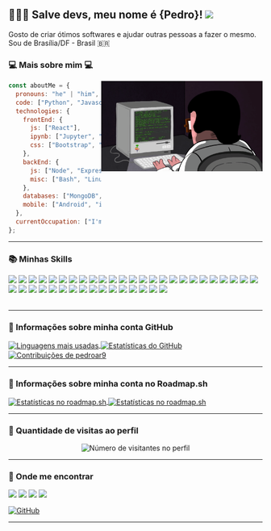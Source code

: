 <!--
**pedroar9/pedroar9** is a ✨ _special_ ✨ repository because its `README.md` (this file) appears on your GitHub profile.
-->

## 👨🏻‍💻 Salve devs, meu nome é {Pedro}! <img src="https://raw.githubusercontent.com/iampavangandhi/iampavangandhi/master/gifs/Hi.gif" width="30px">

Gosto de criar ótimos softwares e ajudar outras pessoas a fazer o mesmo. <br>
Sou de Brasília/DF - Brasil 🇧🇷

### 💻 Mais sobre mim 💻

<img align="right" width="320" src="programming.gif"/>

```javascript
const aboutMe = {
  pronouns: "he" | "him",
  code: ["Python", "Javascript"],
  technologies: {
    frontEnd: {
      js: ["React"],
      ipynb: ["Jupyter", "Pandas"],
      css: ["Bootstrap", "Material Design", "HTML5", "CSS3"],
    },
    backEnd: {
      js: ["Node", "Express"],
      misc: ["Bash", "Linux", "Analytics"],
    },
    databases: ["MongoDB", "MySQL", "Hive", "DBeaver"],
    mobile: ["Android", "iOS"],
  },
  currentOccupation: ["I'm working in a public bank"],
};

```

---

### 📚 Minhas Skills

<!--
https://github.com/alexandresanlim/Badges4-README.md-Profile?tab=readme-ov-file
https://simpleicons.org
-->


<div>
   <img src="https://img.shields.io/badge/Linux-FCC624?style=for-the-badge&logo=linux&logoColor=black" />
   <img src="https://img.shields.io/badge/Debian-a80030?style=for-the-badge&logo=debian&logoColor=white" />
   <img src="https://img.shields.io/badge/Tucunaré-556472?style=for-the-badge&logo=fishshell&logoColor=yellow"/>
   <img src="https://img.shields.io/badge/bash-4EA94B?style=for-the-badge&logo=educative&logoColor=black" />
   <img src="https://img.shields.io/badge/ubuntu-E95420?style=for-the-badge&logo=ubuntu&logoColor=white" />
   <img src="https://img.shields.io/badge/Mint-87cf3E?style=for-the-badge&logo=linuxmint&logoColor=darkgreen" />
   <img src="https://img.shields.io/badge/centos-262577?style=for-the-badge&logo=centos&logoColor=white" />
     
   <img src="https://img.shields.io/badge/htop-009020?style=for-the-badge&logo=htop&logoColor=white" />
   <img src="https://img.shields.io/badge/Python-4584b6?style=for-the-badge&logo=python&logoColor=FFDE57"/>
   <img src="https://img.shields.io/badge/JavaScript-323330?style=for-the-badge&logo=javascript&logoColor=F7DF1E" />
   <img src="https://img.shields.io/badge/apache hadoop-66CCFF?style=for-the-badge&logo=apache hadoop&logoColor=black"/>
   <img src="https://img.shields.io/badge/postgresql-4169e1?style=for-the-badge&logo=postgresql&logoColor=F7DF1E"/>
   <img src="https://img.shields.io/badge/duckdb-ffde57?style=for-the-badge&logo=duckdb&logoColor=black" />
   <img src="https://img.shields.io/badge/mysql-4479A1?style=for-the-badge&logo=mysql&logoColor=white" />
   
   <img src="https://img.shields.io/badge/MongoDB-589636?style=for-the-badge&logo=mongodb&logoColor=white" />
   <img src="https://img.shields.io/badge/sqlite-003B57?style=for-the-badge&logo=sqlite&logoColor=F7DF1E" />
   <img src="https://img.shields.io/badge/dbeaver-382923?style=for-the-badge&logo=dbeaver&logoColor=red" />  
   <img src="https://img.shields.io/badge/Matomo-3152A0?style=for-the-badge&logo=Matomo&logoColor=white" />
   <img src="https://img.shields.io/badge/apache hive-FDEE21?style=for-the-badge&logo=apachehive&logoColor=black" />
   <img src="https://img.shields.io/badge/Apache_Spark-FFFFFF?style=for-the-badge&logo=apachespark&logoColor=#E35A16" />
   <img src="https://img.shields.io/badge/Apache Parquet-50ABF1?style=for-the-badge&logo=apacheparquet&logoColor=white" />
   
   <img src="https://img.shields.io/badge/Jupyter-F37626?style=for-the-badge&logo=jupyter&logoColor=black" />
   <img src="https://img.shields.io/badge/Pandas-150458?style=for-the-badge&logo=pandas&logoColor=blue" />
   <img src="https://img.shields.io/badge/Google Colab-F9AB00?style=for-the-badge&logo=googlecolab&logoColor=black" />
   <img src="https://img.shields.io/badge/poetry-60A5FA?style=for-the-badge&logo=poetry&logoColor=F7DF1E" />
   <img src="https://img.shields.io/badge/sandbox-151515?style=for-the-badge&logo=codesandbox&logoColor=white" />
   <img src="https://img.shields.io/badge/swagger-85EA2D?style=for-the-badge&logo=swagger&logoColor=black" />
   
   <img src="https://img.shields.io/badge/kodiak-465EFF?style=for-the-badge&logo=rocket&logoColor=FCFC30" />
   
   <img src="https://img.shields.io/badge/power bi-F2C811?style=for-the-badge&logo=powerbi&logoColor=white" />
   <img src="https://img.shields.io/badge/Bootstrap-563D7C?style=for-the-badge&logo=bootstrap&logoColor=white"/>
   <img src="https://img.shields.io/badge/CSS3-154881?style=for-the-badge&logo=css3&logoColor=white" />
   <img src="https://img.shields.io/badge/HTML5-e34f26?style=for-the-badge&logo=html5&logoColor=white" />
   <img src="https://img.shields.io/badge/VS Code-007ACC?style=for-the-badge&logo=viscode&logoColor=white" />
   <img src="https://img.shields.io/badge/GIT-E44C30?style=for-the-badge&logo=git&logoColor=white" />
   <img src="https://img.shields.io/badge/GitHub-100000?style=for-the-badge&logo=github&logoColor=white" />
   <img src="https://img.shields.io/badge/gitlab-FC6D26?style=for-the-badge&logo=gitlab&logoColor=white" />
   <img src="https://img.shields.io/badge/Android-34A853?style=for-the-badge&logo=android&logoColor=88F387" />
   <img src="https://img.shields.io/badge/Figma-F24E1E?style=for-the-badge&logo=figma&logoColor=white" />
   <img src="https://img.shields.io/badge/GIMP-5C5543?style=for-the-badge&logo=gimp&logoColor=white" />
   <img src="https://img.shields.io/badge/markdown-000000?style=for-the-badge&logo=markdown&logoColor=white" />
   <img src="https://img.shields.io/badge/LibreOffice-18A303?style=for-the-badge&logo=LibreOffice&logoColor=white" />
   
</div>

<br>

---

### 🔎 Informações sobre minha conta GitHub
<a href="https://github.com/pedroar9" title="Linguagens mais usadas">
  <img height=200 align="center" src="https://github-readme-stats.vercel.app/api/top-langs/?username=pedroar9&theme=dracula&locale=pt-br&include_all_commits=true&show_icons=true" alt="Linguagens mais usadas"/>
</a>

<a href="https://github.com/pedroar9" title="Estatísticas do GitHub">
 <img height=200 align="center" src="https://github-readme-stats.vercel.app/api?username=pedroar9&show_icons=true&theme=dracula&line_height=30&locale=pt-br&hide=issues,prs&count_private=true&include_all_commits=true" alt="Estatísticas do GitHub"/>
</a>
<a href="https://github.com/pedroar9" title="Contribuições">
  <img align="center" src="https://github-readme-streak-stats.herokuapp.com/?user=pedroar9&theme=dracula&locale=pt-br" alt="Contribuições de pedroar9" />
</a>
<br>

---

### 🎲 Informações sobre minha conta no Roadmap.sh
<div>
<a href="https://roadmap.sh" title="Estatísticas no roadmap.sh">
  <img height=300 align="center" src="https://roadmap.sh/card/tall/6683657b4cb11461c0c82e2f?variant=dark" alt="Estatísticas no roadmap.sh"/>
</a>

<a href="https://roadmap.sh" title="Progresso no roadmap.sh">
  <img height=200 align="center" src="https://roadmap.sh/card/wide/6683657b4cb11461c0c82e2f?variant=dark&theme=dracula&locale=pt-br" alt="Estatísticas no roadmap.sh"/>
</a>
</div>

---

### 📍 Quantidade de visitas ao perfil

<p align="center">
  <img
    src="https://profile-counter.glitch.me/{pedroar9}/count.svg"
    alt="Número de visitantes no perfil"
  />
</p>

---



### 📍 Onde me encontrar

<div> 
<a href="https://github.com/pedroar9/" target="_blank"><img src="https://img.shields.io/badge/GitHub-100000?style=for-the-badge&logo=github&logoColor=white" target="_blank"></a>
<a href="mailto:pedrocarlos.assis@gmail.com)"><img src="https://img.shields.io/badge/-Gmail-red?style=for-the-badge&logo=gmail&logoColor=white" target="_blank"></a>
<a href="https://www.linkedin.com/in/pedrocarlos-assis/"><img src="https://img.shields.io/badge/LinkedIn-0077B5?style=for-the-badge&logo=linkedin&logoColor=white" target="_blank"></a>
<a href="https://www.youtube.com/@pedroar9"><img src="https://img.shields.io/badge/YouTube-FF0000?style=for-the-badge&logo=youtube&logoColor=white" target="_blank"></a>

<br>

[![GitHub](https://img.shields.io/github/followers/pedroar9?label=follow&style=social)](https://github.com/pedroar9)

</div>

---
